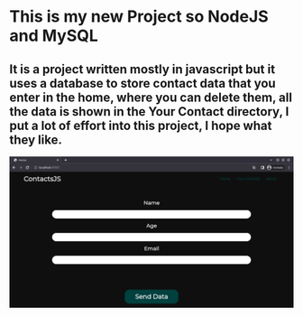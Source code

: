 # This is my new Project so NodeJS and MySQL

## It is a project written mostly in javascript but it uses a database to store contact data that you enter in the home, where you can delete them, all the data is shown in the Your Contact directory, I put a lot of effort into this project, I hope what they like.

![Finally](./src/public/img/result.png)